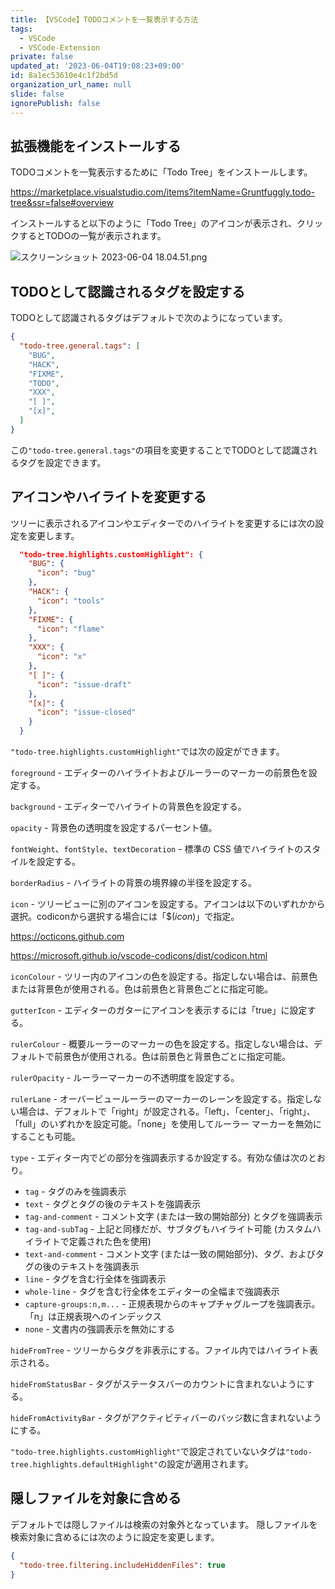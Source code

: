 ```yaml
---
title: 【VSCode】TODOコメントを一覧表示する方法
tags:
  - VSCode
  - VSCode-Extension
private: false
updated_at: '2023-06-04T19:08:23+09:00'
id: 8a1ec53610e4c1f2bd5d
organization_url_name: null
slide: false
ignorePublish: false
---
```

## 拡張機能をインストールする

TODOコメントを一覧表示するために「Todo Tree」をインストールします。

https://marketplace.visualstudio.com/items?itemName=Gruntfuggly.todo-tree&ssr=false#overview

インストールすると以下のように「Todo Tree」のアイコンが表示され、クリックするとTODOの一覧が表示されます。

![スクリーンショット 2023-06-04 18.04.51.png](https://qiita-image-store.s3.ap-northeast-1.amazonaws.com/0/2342443/b830ce44-e049-176b-7230-299c07918746.png)

## TODOとして認識されるタグを設定する

TODOとして認識されるタグはデフォルトで次のようになっています。

```json:settings.json
{
  "todo-tree.general.tags": [
    "BUG",
    "HACK",
    "FIXME",
    "TODO",
    "XXX",
    "[ ]",
    "[x]",
  ]
}
```

この`"todo-tree.general.tags"`の項目を変更することでTODOとして認識されるタグを設定できます。

## アイコンやハイライトを変更する

ツリーに表示されるアイコンやエディターでのハイライトを変更するには次の設定を変更します。

```json:settings.json
  "todo-tree.highlights.customHighlight": {
    "BUG": {
      "icon": "bug"
    },
    "HACK": {
      "icon": "tools"
    },
    "FIXME": {
      "icon": "flame"
    },
    "XXX": {
      "icon": "x"
    },
    "[ ]": {
      "icon": "issue-draft"
    },
    "[x]": {
      "icon": "issue-closed"
    }
  }
```

`"todo-tree.highlights.customHighlight"`では次の設定ができます。

`foreground` - エディターのハイライトおよびルーラーのマーカーの前景色を設定する。

`background` - エディターでハイライトの背景色を設定する。

`opacity` - 背景色の透明度を設定するパーセント値。

`fontWeight`、`fontStyle`、`textDecoration` - 標準の CSS 値でハイライトのスタイルを設定する。

`borderRadius` - ハイライトの背景の境界線の半径を設定する。

`icon` - ツリービューに別のアイコンを設定する。アイコンは以下のいずれかから選択。codiconから選択する場合には「$(*icon*)」で指定。

https://octicons.github.com

https://microsoft.github.io/vscode-codicons/dist/codicon.html

`iconColour` - ツリー内のアイコンの色を設定する。指定しない場合は、前景色または背景色が使用される。色は前景色と背景色ごとに指定可能。

`gutterIcon` - エディターのガターにアイコンを表示するには「true」に設定する。

`rulerColour` - 概要ルーラーのマーカーの色を設定する。指定しない場合は、デフォルトで前景色が使用される。色は前景色と背景色ごとに指定可能。

`rulerOpacity` - ルーラーマーカーの不透明度を設定する。

`rulerLane` - オーバービュールーラーのマーカーのレーンを設定する。指定しない場合は、デフォルトで「right」が設定される。「left」、「center」、「right」、「full」のいずれかを設定可能。「none」を使用してルーラー マーカーを無効にすることも可能。

`type` - エディター内でどの部分を強調表示するか設定する。有効な値は次のとおり。
- `tag` - タグのみを強調表示
- `text` - タグとタグの後のテキストを強調表示
- `tag-and-comment` - コメント文字 (または一致の開始部分) とタグを強調表示
- `tag-and-subTag` - 上記と同様だが、サブタグもハイライト可能 (カスタムハイライトで定義された色を使用)
- `text-and-comment` - コメント文字 (または一致の開始部分)、タグ、およびタグの後のテキストを強調表示
- `line` - タグを含む行全体を強調表示
- `whole-line` - タグを含む行全体をエディターの全幅まで強調表示
- `capture-groups:n,m...` - 正規表現からのキャプチャグループを強調表示。「n」は正規表現へのインデックス
- `none` - 文書内の強調表示を無効にする

`hideFromTree` - ツリーからタグを非表示にする。ファイル内ではハイライト表示される。

`hideFromStatusBar` - タグがステータスバーのカウントに含まれないようにする。

`hideFromActivityBar` - タグがアクティビティバーのバッジ数に含まれないようにする。

`"todo-tree.highlights.customHighlight"`で設定されていないタグは`"todo-tree.highlights.defaultHighlight"`の設定が適用されます。

## 隠しファイルを対象に含める

デフォルトでは隠しファイルは検索の対象外となっています。
隠しファイルを検索対象に含めるには次のように設定を変更します。

```json:settings.json
{
  "todo-tree.filtering.includeHiddenFiles": true
}
```
